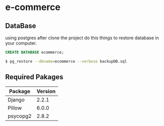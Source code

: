 # e-commerce

## DataBase
using postgres after clone the project do this things to restore database in your computer.  
```sql	
CREATE DATABASE ecommerce;
```  

```bash
$ pg_restore --dbname=ecommerce --verbose backupDB.sql
```
## Required Pakages

|Package    |Version
|---------- |-------
|Django     |2.2.1
|Pillow     |6.0.0
|psycopg2   |2.8.2
